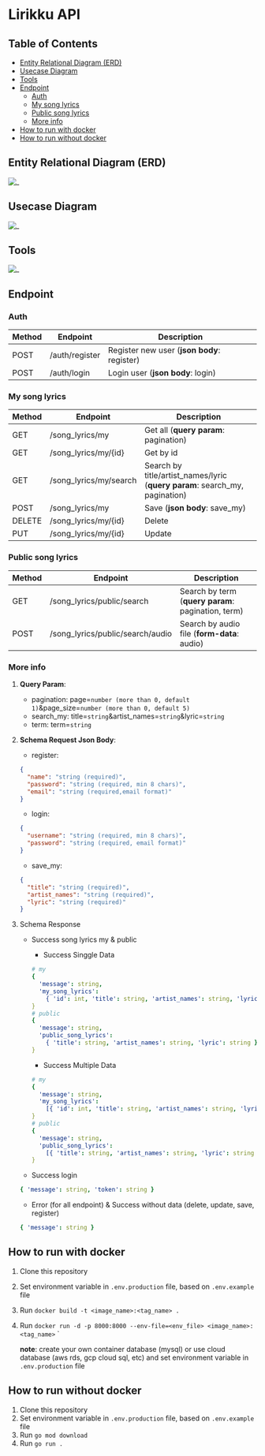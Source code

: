 # Lirikku API <!-- omit from toc -->

## Table of Contents <!-- omit from toc -->

- [Entity Relational Diagram (ERD)](#entity-relational-diagram-erd)
- [Usecase Diagram](#usecase-diagram)
- [Tools](#tools)
- [Endpoint](#endpoint)
  - [Auth](#auth)
  - [My song lyrics](#my-song-lyrics)
  - [Public song lyrics](#public-song-lyrics)
  - [More info](#more-info)
- [How to run with docker](#how-to-run-with-docker)
- [How to run without docker](#how-to-run-without-docker)

## Entity Relational Diagram (ERD)

![_](./readme_images/ERD.png)

## Usecase Diagram

![_](./readme_images/Usecase_Diagram.png)

## Tools

![_](readme_images/tools.jpg)

## Endpoint

### Auth

| Method | Endpoint       | Description                                 |
| ------ | -------------- | ------------------------------------------- |
| POST   | /auth/register | Register new user (**json body**: register) |
| POST   | /auth/login    | Login user (**json body**: login)           |

### My song lyrics

| Method | Endpoint               | Description                                                                 |
| ------ | ---------------------- | --------------------------------------------------------------------------- |
| GET    | /song_lyrics/my        | Get all (**query param**: pagination)                                       |
| GET    | /song_lyrics/my/{id}   | Get by id                                                                   |
| GET    | /song_lyrics/my/search | Search by title/artist_names/lyric (**query param**: search_my, pagination) |
| POST   | /song_lyrics/my        | Save (**json body**: save_my)                                               |
| DELETE | /song_lyrics/my/{id}   | Delete                                                                      |
| PUT    | /song_lyrics/my/{id}   | Update                                                                      |

### Public song lyrics

| Method | Endpoint                         | Description                                        |
| ------ | -------------------------------- | -------------------------------------------------- |
| GET    | /song_lyrics/public/search       | Search by term (**query param**: pagination, term) |
| POST   | /song_lyrics/public/search/audio | Search by audio file (**form-data**: audio)        |

### More info

1. **Query Param**:
   - pagination: page=`number (more than 0, default 1)`&page_size=`number (more than 0, default 5)`
   - search_my: title=`string`&artist_names=`string`&lyric=`string`
   - term: term=`string`
2. **Schema Request Json Body**:

   - register:

   ```json
   {
     "name": "string (required)",
     "password": "string (required, min 8 chars)",
     "email": "string (required,email format)"
   }
   ```

   - login:

   ```json
   {
     "username": "string (required, min 8 chars)",
     "password": "string (required, email format)"
   }
   ```

   - save_my:

   ```json
   {
     "title": "string (required)",
     "artist_names": "string (required)",
     "lyric": "string (required)"
   }
   ```

3. Schema Response

   - Success song lyrics my & public

     - Success Singgle Data

     ```yaml
     # my
     {
       'message': string,
       'my_song_lyrics':
         { 'id': int, 'title': string, 'artist_names': string, 'lyric': string },
     }
     # public
     {
       'message': string,
       'public_song_lyrics':
         { 'title': string, 'artist_names': string, 'lyric': string },
     }
     ```

     - Success Multiple Data

     ```yaml
     # my
     {
       'message': string,
       'my_song_lyrics':
         [{ 'id': int, 'title': string, 'artist_names': string, 'lyric': string }],
     }
     # public
     {
       'message': string,
       'public_song_lyrics':
         [{ 'title': string, 'artist_names': string, 'lyric': string }],
     }
     ```

   - Success login

   ```yaml
   { 'message': string, 'token': string }
   ```

   - Error (for all endpoint) & Success without data (delete, update, save, register)

   ```yaml
   { 'message': string }
   ```

## How to run with docker

1. Clone this repository
2. Set environment variable in `.env.production` file, based on `.env.example` file
3. Run `docker build -t <image_name>:<tag_name> .`
4. Run `docker run -d -p 8000:8000 --env-file=<env_file> <image_name>:<tag_name>` `

   **note**: create your own container database (mysql) or use cloud database (aws rds, gcp cloud sql, etc) and set environment variable in `.env.production` file

## How to run without docker

1. Clone this repository
2. Set environment variable in `.env.production` file, based on `.env.example` file
3. Run `go mod download`
4. Run `go run .`
